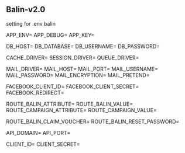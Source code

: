 ## Balin-v2.0

setting for .env balin

APP_ENV=
APP_DEBUG=
APP_KEY=

DB_HOST=
DB_DATABASE=
DB_USERNAME=
DB_PASSWORD=

CACHE_DRIVER=
SESSION_DRIVER=
QUEUE_DRIVER=

MAIL_DRIVER=
MAIL_HOST=
MAIL_PORT=
MAIL_USERNAME=
MAIL_PASSWORD=
MAIL_ENCRYPTION=
MAIL_PRETEND=

FACEBOOK_CLIENT_ID=
FACEBOOK_CLIENT_SECRET=
FACEBOOK_REDIRECT=

ROUTE_BALIN_ATTRIBUTE=
ROUTE_BALIN_VALUE=
ROUTE_CAMPAIGN_ATTRIBUTE=
ROUTE_CAMPAIGN_VALUE=

ROUTE_BALIN_CLAIM_VOUCHER=
ROUTE_BALIN_RESET_PASSWORD=

API_DOMAIN=
API_PORT=

CLIENT_ID=
CLIENT_SECRET=